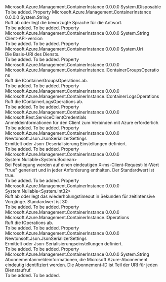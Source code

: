 <Type Name="IContainerInstanceManagementClient" FullName="Microsoft.Azure.Management.ContainerInstance.IContainerInstanceManagementClient">
  <TypeSignature Language="C#" Value="public interface IContainerInstanceManagementClient : IDisposable" />
  <TypeSignature Language="ILAsm" Value=".class public interface auto ansi abstract IContainerInstanceManagementClient implements class System.IDisposable" />
  <TypeSignature Language="DocId" Value="T:Microsoft.Azure.Management.ContainerInstance.IContainerInstanceManagementClient" />
  <TypeSignature Language="VB.NET" Value="Public Interface IContainerInstanceManagementClient&#xA;Implements IDisposable" />
  <TypeSignature Language="F#" Value="type IContainerInstanceManagementClient = interface&#xA;    interface IDisposable" />
  <AssemblyInfo>
    <AssemblyName>Microsoft.Azure.Management.ContainerInstance</AssemblyName>
    <AssemblyVersion>0.0.0.0</AssemblyVersion>
  </AssemblyInfo>
  <Interfaces>
    <Interface>
      <InterfaceName>System.IDisposable</InterfaceName>
    </Interface>
  </Interfaces>
  <Docs>
    <summary />
    <remarks>To be added.</remarks>
  </Docs>
  <Members>
    <Member MemberName="AcceptLanguage">
      <MemberSignature Language="C#" Value="public string AcceptLanguage { get; set; }" />
      <MemberSignature Language="ILAsm" Value=".property instance string AcceptLanguage" />
      <MemberSignature Language="DocId" Value="P:Microsoft.Azure.Management.ContainerInstance.IContainerInstanceManagementClient.AcceptLanguage" />
      <MemberSignature Language="VB.NET" Value="Public Property AcceptLanguage As String" />
      <MemberSignature Language="F#" Value="member this.AcceptLanguage : string with get, set" Usage="Microsoft.Azure.Management.ContainerInstance.IContainerInstanceManagementClient.AcceptLanguage" />
      <MemberType>Property</MemberType>
      <AssemblyInfo>
        <AssemblyName>Microsoft.Azure.Management.ContainerInstance</AssemblyName>
        <AssemblyVersion>0.0.0.0</AssemblyVersion>
      </AssemblyInfo>
      <ReturnValue>
        <ReturnType>System.String</ReturnType>
      </ReturnValue>
      <Docs>
        <summary>
            Ruft ab oder legt die bevorzugte Sprache für die Antwort.
            </summary>
        <value>To be added.</value>
        <remarks>To be added.</remarks>
      </Docs>
    </Member>
    <Member MemberName="ApiVersion">
      <MemberSignature Language="C#" Value="public string ApiVersion { get; }" />
      <MemberSignature Language="ILAsm" Value=".property instance string ApiVersion" />
      <MemberSignature Language="DocId" Value="P:Microsoft.Azure.Management.ContainerInstance.IContainerInstanceManagementClient.ApiVersion" />
      <MemberSignature Language="VB.NET" Value="Public ReadOnly Property ApiVersion As String" />
      <MemberSignature Language="F#" Value="member this.ApiVersion : string" Usage="Microsoft.Azure.Management.ContainerInstance.IContainerInstanceManagementClient.ApiVersion" />
      <MemberType>Property</MemberType>
      <AssemblyInfo>
        <AssemblyName>Microsoft.Azure.Management.ContainerInstance</AssemblyName>
        <AssemblyVersion>0.0.0.0</AssemblyVersion>
      </AssemblyInfo>
      <ReturnValue>
        <ReturnType>System.String</ReturnType>
      </ReturnValue>
      <Docs>
        <summary>
            Client-API-version
            </summary>
        <value>To be added.</value>
        <remarks>To be added.</remarks>
      </Docs>
    </Member>
    <Member MemberName="BaseUri">
      <MemberSignature Language="C#" Value="public Uri BaseUri { get; set; }" />
      <MemberSignature Language="ILAsm" Value=".property instance class System.Uri BaseUri" />
      <MemberSignature Language="DocId" Value="P:Microsoft.Azure.Management.ContainerInstance.IContainerInstanceManagementClient.BaseUri" />
      <MemberSignature Language="VB.NET" Value="Public Property BaseUri As Uri" />
      <MemberSignature Language="F#" Value="member this.BaseUri : Uri with get, set" Usage="Microsoft.Azure.Management.ContainerInstance.IContainerInstanceManagementClient.BaseUri" />
      <MemberType>Property</MemberType>
      <AssemblyInfo>
        <AssemblyName>Microsoft.Azure.Management.ContainerInstance</AssemblyName>
        <AssemblyVersion>0.0.0.0</AssemblyVersion>
      </AssemblyInfo>
      <ReturnValue>
        <ReturnType>System.Uri</ReturnType>
      </ReturnValue>
      <Docs>
        <summary>
            Die Basis-URI des Diensts.
            </summary>
        <value>To be added.</value>
        <remarks>To be added.</remarks>
      </Docs>
    </Member>
    <Member MemberName="ContainerGroups">
      <MemberSignature Language="C#" Value="public Microsoft.Azure.Management.ContainerInstance.IContainerGroupsOperations ContainerGroups { get; }" />
      <MemberSignature Language="ILAsm" Value=".property instance class Microsoft.Azure.Management.ContainerInstance.IContainerGroupsOperations ContainerGroups" />
      <MemberSignature Language="DocId" Value="P:Microsoft.Azure.Management.ContainerInstance.IContainerInstanceManagementClient.ContainerGroups" />
      <MemberSignature Language="VB.NET" Value="Public ReadOnly Property ContainerGroups As IContainerGroupsOperations" />
      <MemberSignature Language="F#" Value="member this.ContainerGroups : Microsoft.Azure.Management.ContainerInstance.IContainerGroupsOperations" Usage="Microsoft.Azure.Management.ContainerInstance.IContainerInstanceManagementClient.ContainerGroups" />
      <MemberType>Property</MemberType>
      <AssemblyInfo>
        <AssemblyName>Microsoft.Azure.Management.ContainerInstance</AssemblyName>
        <AssemblyVersion>0.0.0.0</AssemblyVersion>
      </AssemblyInfo>
      <ReturnValue>
        <ReturnType>Microsoft.Azure.Management.ContainerInstance.IContainerGroupsOperations</ReturnType>
      </ReturnValue>
      <Docs>
        <summary>
            Ruft die IContainerGroupsOperations ab.
            </summary>
        <value>To be added.</value>
        <remarks>To be added.</remarks>
      </Docs>
    </Member>
    <Member MemberName="ContainerLogs">
      <MemberSignature Language="C#" Value="public Microsoft.Azure.Management.ContainerInstance.IContainerLogsOperations ContainerLogs { get; }" />
      <MemberSignature Language="ILAsm" Value=".property instance class Microsoft.Azure.Management.ContainerInstance.IContainerLogsOperations ContainerLogs" />
      <MemberSignature Language="DocId" Value="P:Microsoft.Azure.Management.ContainerInstance.IContainerInstanceManagementClient.ContainerLogs" />
      <MemberSignature Language="VB.NET" Value="Public ReadOnly Property ContainerLogs As IContainerLogsOperations" />
      <MemberSignature Language="F#" Value="member this.ContainerLogs : Microsoft.Azure.Management.ContainerInstance.IContainerLogsOperations" Usage="Microsoft.Azure.Management.ContainerInstance.IContainerInstanceManagementClient.ContainerLogs" />
      <MemberType>Property</MemberType>
      <AssemblyInfo>
        <AssemblyName>Microsoft.Azure.Management.ContainerInstance</AssemblyName>
        <AssemblyVersion>0.0.0.0</AssemblyVersion>
      </AssemblyInfo>
      <ReturnValue>
        <ReturnType>Microsoft.Azure.Management.ContainerInstance.IContainerLogsOperations</ReturnType>
      </ReturnValue>
      <Docs>
        <summary>
            Ruft die IContainerLogsOperations ab.
            </summary>
        <value>To be added.</value>
        <remarks>To be added.</remarks>
      </Docs>
    </Member>
    <Member MemberName="Credentials">
      <MemberSignature Language="C#" Value="public Microsoft.Rest.ServiceClientCredentials Credentials { get; }" />
      <MemberSignature Language="ILAsm" Value=".property instance class Microsoft.Rest.ServiceClientCredentials Credentials" />
      <MemberSignature Language="DocId" Value="P:Microsoft.Azure.Management.ContainerInstance.IContainerInstanceManagementClient.Credentials" />
      <MemberSignature Language="VB.NET" Value="Public ReadOnly Property Credentials As ServiceClientCredentials" />
      <MemberSignature Language="F#" Value="member this.Credentials : Microsoft.Rest.ServiceClientCredentials" Usage="Microsoft.Azure.Management.ContainerInstance.IContainerInstanceManagementClient.Credentials" />
      <MemberType>Property</MemberType>
      <AssemblyInfo>
        <AssemblyName>Microsoft.Azure.Management.ContainerInstance</AssemblyName>
        <AssemblyVersion>0.0.0.0</AssemblyVersion>
      </AssemblyInfo>
      <ReturnValue>
        <ReturnType>Microsoft.Rest.ServiceClientCredentials</ReturnType>
      </ReturnValue>
      <Docs>
        <summary>
            Anmeldeinformationen für den Client zum Verbinden mit Azure erforderlich.
            </summary>
        <value>To be added.</value>
        <remarks>To be added.</remarks>
      </Docs>
    </Member>
    <Member MemberName="DeserializationSettings">
      <MemberSignature Language="C#" Value="public Newtonsoft.Json.JsonSerializerSettings DeserializationSettings { get; }" />
      <MemberSignature Language="ILAsm" Value=".property instance class Newtonsoft.Json.JsonSerializerSettings DeserializationSettings" />
      <MemberSignature Language="DocId" Value="P:Microsoft.Azure.Management.ContainerInstance.IContainerInstanceManagementClient.DeserializationSettings" />
      <MemberSignature Language="VB.NET" Value="Public ReadOnly Property DeserializationSettings As JsonSerializerSettings" />
      <MemberSignature Language="F#" Value="member this.DeserializationSettings : Newtonsoft.Json.JsonSerializerSettings" Usage="Microsoft.Azure.Management.ContainerInstance.IContainerInstanceManagementClient.DeserializationSettings" />
      <MemberType>Property</MemberType>
      <AssemblyInfo>
        <AssemblyName>Microsoft.Azure.Management.ContainerInstance</AssemblyName>
        <AssemblyVersion>0.0.0.0</AssemblyVersion>
      </AssemblyInfo>
      <ReturnValue>
        <ReturnType>Newtonsoft.Json.JsonSerializerSettings</ReturnType>
      </ReturnValue>
      <Docs>
        <summary>
            Ermittelt oder Json-Deserialisierung Einstellungen definiert.
            </summary>
        <value>To be added.</value>
        <remarks>To be added.</remarks>
      </Docs>
    </Member>
    <Member MemberName="GenerateClientRequestId">
      <MemberSignature Language="C#" Value="public Nullable&lt;bool&gt; GenerateClientRequestId { get; set; }" />
      <MemberSignature Language="ILAsm" Value=".property instance valuetype System.Nullable`1&lt;bool&gt; GenerateClientRequestId" />
      <MemberSignature Language="DocId" Value="P:Microsoft.Azure.Management.ContainerInstance.IContainerInstanceManagementClient.GenerateClientRequestId" />
      <MemberSignature Language="VB.NET" Value="Public Property GenerateClientRequestId As Nullable(Of Boolean)" />
      <MemberSignature Language="F#" Value="member this.GenerateClientRequestId : Nullable&lt;bool&gt; with get, set" Usage="Microsoft.Azure.Management.ContainerInstance.IContainerInstanceManagementClient.GenerateClientRequestId" />
      <MemberType>Property</MemberType>
      <AssemblyInfo>
        <AssemblyName>Microsoft.Azure.Management.ContainerInstance</AssemblyName>
        <AssemblyVersion>0.0.0.0</AssemblyVersion>
      </AssemblyInfo>
      <ReturnValue>
        <ReturnType>System.Nullable&lt;System.Boolean&gt;</ReturnType>
      </ReturnValue>
      <Docs>
        <summary>
            Bei Festlegung werden auf einen eindeutigen X-ms-Client-Request-Id-Wert "true" generiert und in jeder Anforderung enthalten. Der Standardwert ist true.
            </summary>
        <value>To be added.</value>
        <remarks>To be added.</remarks>
      </Docs>
    </Member>
    <Member MemberName="LongRunningOperationRetryTimeout">
      <MemberSignature Language="C#" Value="public Nullable&lt;int&gt; LongRunningOperationRetryTimeout { get; set; }" />
      <MemberSignature Language="ILAsm" Value=".property instance valuetype System.Nullable`1&lt;int32&gt; LongRunningOperationRetryTimeout" />
      <MemberSignature Language="DocId" Value="P:Microsoft.Azure.Management.ContainerInstance.IContainerInstanceManagementClient.LongRunningOperationRetryTimeout" />
      <MemberSignature Language="VB.NET" Value="Public Property LongRunningOperationRetryTimeout As Nullable(Of Integer)" />
      <MemberSignature Language="F#" Value="member this.LongRunningOperationRetryTimeout : Nullable&lt;int&gt; with get, set" Usage="Microsoft.Azure.Management.ContainerInstance.IContainerInstanceManagementClient.LongRunningOperationRetryTimeout" />
      <MemberType>Property</MemberType>
      <AssemblyInfo>
        <AssemblyName>Microsoft.Azure.Management.ContainerInstance</AssemblyName>
        <AssemblyVersion>0.0.0.0</AssemblyVersion>
      </AssemblyInfo>
      <ReturnValue>
        <ReturnType>System.Nullable&lt;System.Int32&gt;</ReturnType>
      </ReturnValue>
      <Docs>
        <summary>
            Ruft ab oder legt das wiederholungstimeout in Sekunden für zeitintensive Vorgänge. Standardwert ist 30.
            </summary>
        <value>To be added.</value>
        <remarks>To be added.</remarks>
      </Docs>
    </Member>
    <Member MemberName="Operations">
      <MemberSignature Language="C#" Value="public Microsoft.Azure.Management.ContainerInstance.IOperations Operations { get; }" />
      <MemberSignature Language="ILAsm" Value=".property instance class Microsoft.Azure.Management.ContainerInstance.IOperations Operations" />
      <MemberSignature Language="DocId" Value="P:Microsoft.Azure.Management.ContainerInstance.IContainerInstanceManagementClient.Operations" />
      <MemberSignature Language="VB.NET" Value="Public ReadOnly Property Operations As IOperations" />
      <MemberSignature Language="F#" Value="member this.Operations : Microsoft.Azure.Management.ContainerInstance.IOperations" Usage="Microsoft.Azure.Management.ContainerInstance.IContainerInstanceManagementClient.Operations" />
      <MemberType>Property</MemberType>
      <AssemblyInfo>
        <AssemblyName>Microsoft.Azure.Management.ContainerInstance</AssemblyName>
        <AssemblyVersion>0.0.0.0</AssemblyVersion>
      </AssemblyInfo>
      <ReturnValue>
        <ReturnType>Microsoft.Azure.Management.ContainerInstance.IOperations</ReturnType>
      </ReturnValue>
      <Docs>
        <summary>
            Ruft die IOperations ab.
            </summary>
        <value>To be added.</value>
        <remarks>To be added.</remarks>
      </Docs>
    </Member>
    <Member MemberName="SerializationSettings">
      <MemberSignature Language="C#" Value="public Newtonsoft.Json.JsonSerializerSettings SerializationSettings { get; }" />
      <MemberSignature Language="ILAsm" Value=".property instance class Newtonsoft.Json.JsonSerializerSettings SerializationSettings" />
      <MemberSignature Language="DocId" Value="P:Microsoft.Azure.Management.ContainerInstance.IContainerInstanceManagementClient.SerializationSettings" />
      <MemberSignature Language="VB.NET" Value="Public ReadOnly Property SerializationSettings As JsonSerializerSettings" />
      <MemberSignature Language="F#" Value="member this.SerializationSettings : Newtonsoft.Json.JsonSerializerSettings" Usage="Microsoft.Azure.Management.ContainerInstance.IContainerInstanceManagementClient.SerializationSettings" />
      <MemberType>Property</MemberType>
      <AssemblyInfo>
        <AssemblyName>Microsoft.Azure.Management.ContainerInstance</AssemblyName>
        <AssemblyVersion>0.0.0.0</AssemblyVersion>
      </AssemblyInfo>
      <ReturnValue>
        <ReturnType>Newtonsoft.Json.JsonSerializerSettings</ReturnType>
      </ReturnValue>
      <Docs>
        <summary>
            Ermittelt oder Json-Serialisierungseinstellungen definiert.
            </summary>
        <value>To be added.</value>
        <remarks>To be added.</remarks>
      </Docs>
    </Member>
    <Member MemberName="SubscriptionId">
      <MemberSignature Language="C#" Value="public string SubscriptionId { get; set; }" />
      <MemberSignature Language="ILAsm" Value=".property instance string SubscriptionId" />
      <MemberSignature Language="DocId" Value="P:Microsoft.Azure.Management.ContainerInstance.IContainerInstanceManagementClient.SubscriptionId" />
      <MemberSignature Language="VB.NET" Value="Public Property SubscriptionId As String" />
      <MemberSignature Language="F#" Value="member this.SubscriptionId : string with get, set" Usage="Microsoft.Azure.Management.ContainerInstance.IContainerInstanceManagementClient.SubscriptionId" />
      <MemberType>Property</MemberType>
      <AssemblyInfo>
        <AssemblyName>Microsoft.Azure.Management.ContainerInstance</AssemblyName>
        <AssemblyVersion>0.0.0.0</AssemblyVersion>
      </AssemblyInfo>
      <ReturnValue>
        <ReturnType>System.String</ReturnType>
      </ReturnValue>
      <Docs>
        <summary>
            Abonnementanmeldeinformationen, die Microsoft Azure-Abonnement eindeutig identifiziert werden. Die Abonnement-ID ist Teil der URI für jeden Dienstaufruf.
            </summary>
        <value>To be added.</value>
        <remarks>To be added.</remarks>
      </Docs>
    </Member>
  </Members>
</Type>